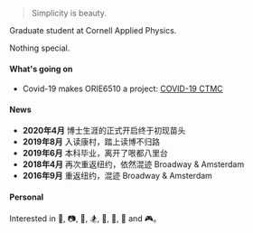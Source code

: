

> Simplicity is beauty.

Graduate student at Cornell Applied Physics.

Nothing special.


#### What's going on

- Covid-19 makes ORIE6510 a project: [COVID-19 CTMC](https://zhuanlan.zhihu.com/p/128979798)

#### News
- __2020年4月__ 博士生涯的正式开启终于初现苗头
- __2019年8月__ 入读康村，踏上读博不归路
- __2019年6月__ 本科毕业，离开了哏都八里台
- __2018年4月__ 再次重返纽约，依然混迹 Broadway & Amsterdam
- __2016年9月__ 重返纽约，混迹 Broadway & Amsterdam

<!-- #### Publication 
* Feng, Y., Tang, Y., Ma, D., Zhu, Y., Zou, M., Han, M., ... & Ma, X. (2018). [Thickness-Dependent Evolution of Piezoresponses and Stripe 90° Domains in (101)-Oriented Ferroelectric PbTiO3 Thin Films.][5] ACS applied materials & interfaces, 10(29), 24627-24637.
* Han, M. J., Wang, Y. J., Ma, D. S., Zhu, Y. L., Tang, Y. L., Liu, Y., ... & Ma, X. L. (2018). [Coexistence of rhombohedral and orthorhombic phases in ultrathin BiFeO3 films driven by interfacial oxygen octahedral coupling.][4] Acta Materialia, 145, 220-226.
* Xu, Yaobin., Ma, Desheng., and Ma, Xiuliang. [Microstructural investigation of goose egg shell by SEM.][3] Journal of Chinese Electron Microscopy Society (2015). -->

<!-- #### Talks

- [Abstract: A09.00003 : Evolution of a1/a2 Domains in Strained Ferroelectric Thin Films][2] ·  <br/> [APS March Meeting 2018，Los Angeles, California](https://meetings.aps.org/Meeting/MAR18) -->


<!-- #### Curriculum Vitae

- 👉 [Curriculum Vitae of Desheng Ma][1] -->

#### Personal 

Interested in 🔭, 📷, 🎸, 🏂, 🏀, 🏓️, 🚴‍ and 🎮。 
<!-- Interested in astronomy🔭, photography📷、guitar🎸、skateboarding🏂、basketball🏀、Ping Pong🏓️、cycling🚴‍ and some video games🎮. -->



[1]: https://drive.google.com/file/d/151Odxk_0zvW-Ud4YucYljrHngavO2QPn/preview
[2]: https://meetings.aps.org/Meeting/MAR18/Session/A09.3
[3]: http://www.en.cnki.com.cn/article_en/cjfdtotal-dzxv201501014.htm
[4]: https://www.sciencedirect.com/science/article/pii/S1359645417310509
[5]: https://pubs.acs.org/doi/abs/10.1021/acsami.8b07206

